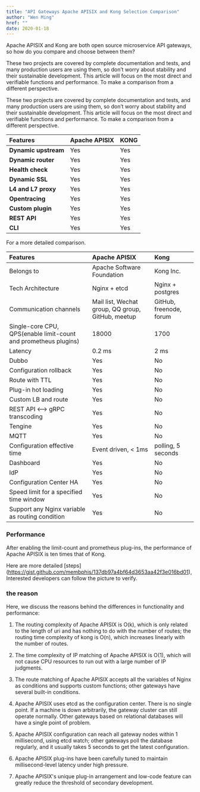 ```yaml
---
title: "API Gateways Apache APISIX and Kong Selection Comparison"
author: "Wen Ming"
href: ""
date: 2020-01-18
---
```


Apache APISIX and Kong are both open source microservice API gateways, so how do you compare and choose between them?

These two projects are covered by complete documentation and tests, and many production users are using them, so don’t worry about stability and their sustainable development. This article will focus on the most direct and verifiable functions and performance. To make a comparison from a different perspective.

These two projects are covered by complete documentation and tests, and many production users are using them, so don’t worry about stability and their sustainable development. This article will focus on the most direct and verifiable functions and performance. To make a comparison from a different perspective.

| **Features**         | **Apache APISIX** | **KONG** |
| :------------------- | :---------------- | :------- |
| **Dynamic upstream** | Yes               | Yes      |
| **Dynamic router**   | Yes               | Yes      |
| **Health check**     | Yes               | Yes      |
| **Dynamic SSL**      | Yes               | Yes      |
| **L4 and L7 proxy**  | Yes               | Yes      |
| **Opentracing**      | Yes               | Yes      |
| **Custom plugin**    | Yes               | Yes      |
| **REST API**         | Yes               | Yes      |
| **CLI**              | Yes               | Yes      |

For a more detailed comparison.


| **Features**                                                    | **Apache APISIX**                                 | **Kong**                |
| :-------------------------------------------------------------- | :------------------------------------------------ | :---------------------- |
| Belongs to                                                      | Apache Software Foundation                        | Kong Inc.               |
| Tech Architecture                                               | Nginx + etcd                                      | Nginx + postgres        |
| Communication channels                                          | Mail list, Wechat group, QQ group, GitHub, meetup | GitHub, freenode, forum |
| Single-core CPU, QPS(enable limit-count and prometheus plugins) | 18000                                             | 1700                    |
| Latency                                                         | 0.2 ms                                            | 2 ms                    |
| Dubbo                                                           | Yes                                               | No                      |
| Configuration rollback                                          | Yes                                               | No                      |
| Route with TTL                                                  | Yes                                               | No                      |
| Plug-in hot loading                                             | Yes                                               | No                      |
| Custom LB and route                                             | Yes                                               | No                      |
| REST API <--> gRPC transcoding                                  | Yes                                               | No                      |
| Tengine                                                         | Yes                                               | No                      |
| MQTT                                                            | Yes                                               | No                      |
| Configuration effective time                                    | Event driven, < 1ms                               | polling, 5 seconds      |
| Dashboard                                                       | Yes                                               | No                      |
| IdP                                                             | Yes                                               | No                      |
| Configuration Center HA                                         | Yes                                               | No                      |
| Speed limit for a specified time window                         | Yes                                               | No                      |
| Support any Nginx variable as routing condition                 | Yes                                               | No                      |

### Performance
After enabling the limit-count and prometheus plug-ins, the performance of Apache APISIX is ten times that of Kong.

Here are more detailed [steps] (https://gist.github.com/membphis/137db97a4bf64d3653aa42f3e016bd01),
Interested developers can follow the picture to verify.

### the reason
Here, we discuss the reasons behind the differences in functionality and performance:
1. The routing complexity of Apache APISIX is O(k), which is only related to the length of uri and has nothing to do with the number of routes; the routing time complexity of kong is O(n), which increases linearly with the number of routes.

2. The time complexity of IP matching of Apache APISIX is O(1), which will not cause CPU resources to run out with a large number of IP judgments.

3. The route matching of Apache APISIX accepts all the variables of Nginx as conditions and supports custom functions; other gateways have several built-in conditions.

4. Apache APISIX uses etcd as the configuration center. There is no single point. If a machine is down arbitrarily, the gateway cluster can still operate normally. Other gateways based on relational databases will have a single point of problem.

5. Apache APISIX configuration can reach all gateway nodes within 1 millisecond, using etcd watch; other gateways poll the database regularly, and it usually takes 5 seconds to get the latest configuration.

6. Apache APISIX plug-ins have been carefully tuned to maintain millisecond-level latency under high pressure.

7. Apache APISIX's unique plug-in arrangement and low-code feature can greatly reduce the threshold of secondary development.
